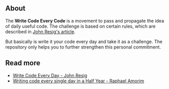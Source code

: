 ## About

The **Write Code Every Code** is a movement to pass and propagate the idea of daily useful code. The challenge is based on certain rules, which are described in [John Resig's article](http://ejohn.org/blog/write-code-every-day/).

But basically is write it your code every day and take it as a challenge. The repository only helps you to further strengthen this personal commitment.

## Read more

- [Write Code Every Day - John Resig](http://ejohn.org/blog/write-code-every-day/)
- [Writing code every single day in a Half Year - Raphael Amorim](https://medium.com/@raphamorim/what-ive-learned-writting-code-every-single-day-in-a-half-year-a6c504e7300f)